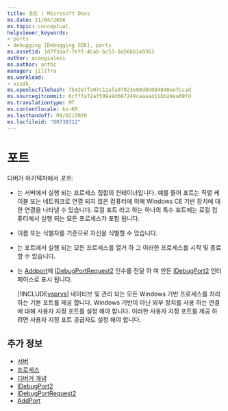 ```yaml
---
title: 포트 | Microsoft Docs
ms.date: 11/04/2016
ms.topic: conceptual
helpviewer_keywords:
- ports
- debugging [Debugging SDK], ports
ms.assetid: 1d7f3aa7-7eff-4cab-bc53-0a566b1a9363
author: acangialosi
ms.author: anthc
manager: jillfra
ms.workload:
- vssdk
ms.openlocfilehash: 7b42e7fa97c12afa07923e99d8b084840ee7ccad
ms.sourcegitcommit: 6cfffa72af599a9d667249caaaa411bb28ea69fd
ms.translationtype: MT
ms.contentlocale: ko-KR
ms.lasthandoff: 09/02/2020
ms.locfileid: "80738312"
---
```

# <a name="ports"></a>포트
디버거 아키텍처에서 *포트*:

- 는 서버에서 실행 되는 프로세스 집합의 컨테이너입니다. 예를 들어 포트는 직렬 케이블 또는 네트워크로 연결 되지 않은 컴퓨터에 의해 Windows CE 기반 장치에 대 한 연결을 나타낼 수 있습니다. 로컬 포트 라고 하는 하나의 특수 포트에는 로컬 컴퓨터에서 실행 되는 모든 프로세스가 포함 됩니다.

- 이름 또는 식별자를 기준으로 자신을 식별할 수 있습니다.

- 는 포트에서 실행 되는 모든 프로세스를 열거 하 고 이러한 프로세스를 시작 및 종료할 수 있습니다.

- 는 [Addport](../../extensibility/debugger/reference/idebugportsupplier2-addport.md)에 [IDebugPortRequest2](../../extensibility/debugger/reference/idebugportrequest2.md) 인수를 전달 하 여 만든 [IDebugPort2](../../extensibility/debugger/reference/idebugport2.md) 인터페이스로 표시 됩니다.

  [!INCLUDE[vsprvs](../../code-quality/includes/vsprvs_md.md)] 네이티브 및 관리 되는 모든 Windows 기반 프로세스를 처리 하는 기본 포트를 제공 합니다. Windows 기반이 아닌 외부 장치를 사용 하는 연결에 대해 사용자 지정 포트를 설정 해야 합니다. 이러한 사용자 지정 포트를 제공 하려면 사용자 지정 포트 공급자도 설정 해야 합니다.

## <a name="see-also"></a>추가 정보
- [서버](../../extensibility/debugger/servers-visual-studio-sdk.md)
- [프로세스](../../extensibility/debugger/processes.md)
- [디버거 개념](../../extensibility/debugger/debugger-concepts.md)
- [IDebugPort2](../../extensibility/debugger/reference/idebugport2.md)
- [IDebugPortRequest2](../../extensibility/debugger/reference/idebugportrequest2.md)
- [AddPort](../../extensibility/debugger/reference/idebugportsupplier2-addport.md)
